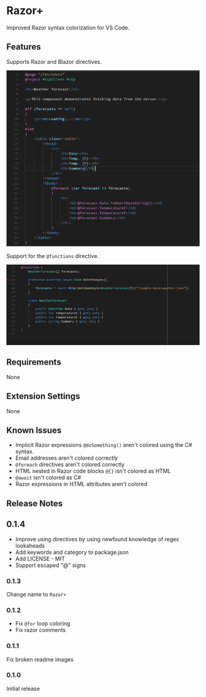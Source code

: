 # Razor+

Improved Razor syntax colorization for VS Code.

## Features

Supports Razor and Blazor directives.

![Directives and Expressions](images/DirectivesAndExpressions.PNG)

Support for the `@functions` directive.

![functions](images/FunctionsDirective.PNG)

## Requirements

None

## Extension Settings

None

## Known Issues

- Implicit Razor expressions `@doSomething()` aren't colored using the C# syntax.
- Email addresses aren't colored correctly
- `@foreach` directives aren't colored correctly
- HTML nested in Razor code blocks `@{}` isn't colored as HTML
- `@await` isn't colored as C#
- Razor expressions in HTML attributes aren't colored

## Release Notes

## 0.1.4
* Improve using directives by using newfound knowledge of regex lookaheads
* Add keywords and category to package.json
* Add LICENSE - MIT
* Support escaped "@" signs

### 0.1.3

Change name to `Razor+`

### 0.1.2

- Fix `@for` loop coloring
- Fix razor comments

### 0.1.1

Fix broken readme images

### 0.1.0

Initial release
